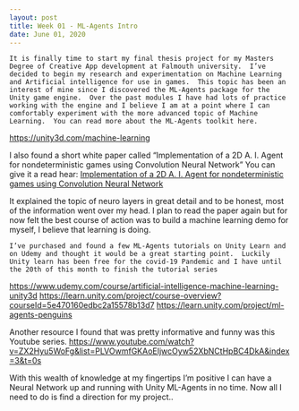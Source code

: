 ```yaml
---
layout: post
title: Week 01 - ML-Agents Intro
date: June 01, 2020
--- 
```

    It is finally time to start my final thesis project for my Masters Degree of Creative App development at Falmouth university.  I’ve decided to begin my research and experimentation on Machine Learning and Artificial intelligence for use in games.  This topic has been an interest of mine since I discovered the ML-Agents package for the Unity game engine.  Over the past modules I have had lots of practice working with the engine and I believe I am at a point where I can comfortably experiment with the more advanced topic of Machine Learning.  You can read more about the ML-Agents toolkit here.  
https://unity3d.com/machine-learning

I also found a short white paper called “Implementation of a 2D A. I. Agent for nondeterministic games using Convolution Neural Network” You can give it a read hear:
 <a href="../docs/Implementation of a 2D A. I. Agent for nondeterministic games using Convolution Neural Network.pdf" target="_blank">Implementation of a 2D A. I. Agent for nondeterministic games using Convolution Neural Network</a>

 It explained the topic of neuro layers in great detail and to be honest, most of the information went over my head.  I plan to read the paper again but for now felt the best course of action was to build a machine learning demo for myself, I believe that  learning is doing. 

    I’ve purchased and found a few ML-Agents tutorials on Unity Learn and on Udemy and thought it would be a great starting point.  Luckily Unity learn has been free for the covid-19 Pandemic and I have until the 20th of this month to finish the tutorial series 

https://www.udemy.com/course/artificial-intelligence-machine-learning-unity3d
https://learn.unity.com/project/course-overview?courseId=5e470160edbc2a15578b13d7
https://learn.unity.com/project/ml-agents-penguins

Another resource I found that was pretty informative and funny was this Youtube series. 
https://www.youtube.com/watch?v=ZX2Hyu5WoFg&list=PLVOwmfGKAoEIjwcOyw52XbNCtHpBC4DkA&index=3&t=0s

With this wealth of knowledge at my fingertips I’m positive I can have a Neural Network up and running with Unity ML-Agents in no time.  Now all I need to do is find a direction for my project.. 


